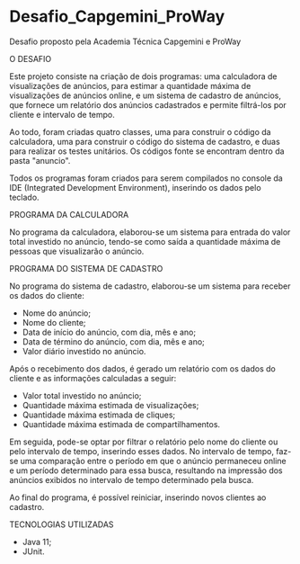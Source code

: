 # Desafio_Capgemini_ProWay

Desafio proposto pela Academia Técnica Capgemini e ProWay

O DESAFIO

Este projeto consiste na criação de dois programas: uma calculadora de visualizações de anúncios, para estimar a quantidade máxima de visualizações de anúncios online, e um sistema de cadastro de anúncios, que fornece um relatório dos anúncios cadastrados e permite filtrá-los por cliente e intervalo de tempo.

Ao todo, foram criadas quatro classes, uma para construir o código da calculadora, uma para construir o código do sistema de cadastro, e duas para realizar os testes unitários. Os códigos fonte se encontram dentro da pasta "anuncio".

Todos os programas foram criados para serem compilados no console da IDE (Integrated Development Environment), inserindo os dados pelo teclado.

PROGRAMA DA CALCULADORA

No programa da calculadora, elaborou-se um sistema para entrada do valor total investido no anúncio, tendo-se como saída a quantidade máxima de pessoas que visualizarão o anúncio.

PROGRAMA DO SISTEMA DE CADASTRO

No programa do sistema de cadastro, elaborou-se um sistema para receber os dados do cliente:
- Nome do anúncio;
- Nome do cliente;
- Data de início do anúncio, com dia, mês e ano;
- Data de término do anúncio, com dia, mês e ano;
- Valor diário investido no anúncio.

Após o recebimento dos dados, é gerado um relatório com os dados do cliente e as informações calculadas a seguir:
- Valor total investido no anúncio;
- Quantidade máxima estimada de visualizações;
- Quantidade máxima estimada de cliques;
- Quantidade máxima estimada de compartilhamentos.

Em seguida, pode-se optar por filtrar o relatório pelo nome do cliente ou pelo intervalo de tempo, inserindo esses dados. No intervalo de tempo, faz-se uma comparação entre o período em que o anúncio permaneceu online e um período determinado para essa busca, resultando na impressão dos anúncios exibidos no intervalo de tempo determinado pela busca.

Ao final do programa, é possível reiniciar, inserindo novos clientes ao cadastro.

TECNOLOGIAS UTILIZADAS
- Java 11;
- JUnit.

